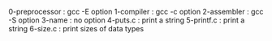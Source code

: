 0-preprocessor : gcc -E option
1-compiler : gcc -c option
2-assembler : gcc -S option
3-name : no option
4-puts.c : print a string
5-printf.c : print a string
6-size.c : print sizes of data types

